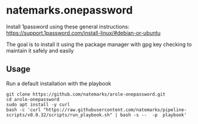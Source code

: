 # natemarks.onepassword
Install 1password using these general instructions:
https://support.1password.com/install-linux/#debian-or-ubuntu

The goal is to install it using the package manager with gpg key checking to maintain it safely and easily

## Usage
Run a default installation with the playbook

```shell
git clone https://github.com/natemarks/arole-onepassword.git
cd arole-onepassword
sudo apt install -y curl 
bash -c 'curl "https://raw.githubusercontent.com/natemarks/pipeline-scripts/v0.0.32/scripts/run_playbook.sh" | bash -s --  -p  playbook' 
```
